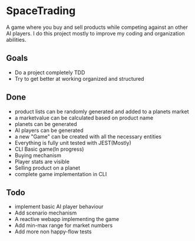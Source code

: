 # SpaceTrading
A game where you buy and sell products while competing against an other AI players. 
I do this project mostly to improve my coding and organization abilities.

## Goals
- Do a project completely TDD
- Try to get better at working organized and structured

## Done
- product lists can be randomly generated and added to a planets market
- a marketvalue can be calculated based on product name
- planets can be generated
- AI players can be generated
- a new "Game" can be created with all the necessary entities
- Everything is fully unit tested with JEST(Mostly)
- CLI Basic game(In progress)
- Buying mechanism
- Player stats are visible
- Selling product on a planet
- complete game implementation in CLI 

## Todo
- implement basic AI player behaviour
- Add scenario mechanism
- A reactive webapp implementing the game
- Add min-max range for market numbers
- Add more non happy-flow tests
